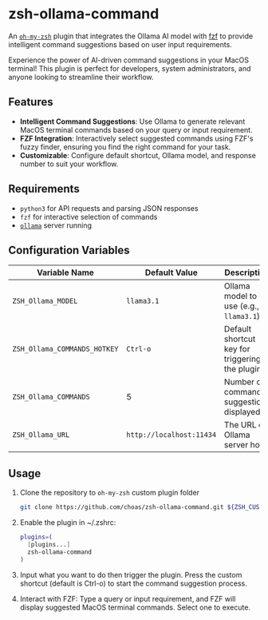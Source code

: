 # zsh-ollama-command

An [`oh-my-zsh`](https://ohmyz.sh) plugin that integrates the Ollama AI model
with [fzf](https://github.com/junegunn/fzf) to provide intelligent command
suggestions based on user input requirements.

Experience the power of AI-driven command suggestions in your MacOS terminal! This
plugin is perfect for developers, system administrators, and anyone looking to
streamline their workflow.

## Features

* **Intelligent Command Suggestions**: Use Ollama to generate relevant MacOS
  terminal commands based on your query or input requirement.
* **FZF Integration**: Interactively select suggested commands using FZF's fuzzy
  finder, ensuring you find the right command for your task.
* **Customizable**: Configure default shortcut, Ollama model, and response number
  to suit your workflow.

## Requirements

* `python3` for API requests and parsing JSON responses
* `fzf` for interactive selection of commands
* [`ollama`](https://ollama.com/) server running

## Configuration Variables

| Variable Name                | Default Value            | Description                                    |
|------------------------------|--------------------------|------------------------------------------------|
| `ZSH_Ollama_MODEL`           | `llama3.1`               | Ollama model to use (e.g., `llama3.1`)         |
| `ZSH_Ollama_COMMANDS_HOTKEY` | `Ctrl-o`                 | Default shortcut key for triggering the plugin |
| `ZSH_Ollama_COMMANDS`        | 5                        | Number of command suggestions displayed        |
| `ZSH_Ollama_URL`             | `http://localhost:11434` | The URL of Ollama server host                  |

## Usage

1. Clone the repository to `oh-my-zsh` custom plugin folder

    ```bash
    git clone https://github.com/choas/zsh-ollama-command.git ${ZSH_CUSTOM:-~/.oh-my-zsh/custom}/plugins/zsh-ollama-command
    ```

2. Enable the plugin in ~/.zshrc:

    ```bash
    plugins=(
      [plugins...]
      zsh-ollama-command
    )
    ```

3. Input what you want to do then trigger the plugin. Press the custom shortcut (default is Ctrl-o) to start
   the command suggestion process.

4. Interact with FZF: Type a query or input requirement, and FZF will display
   suggested MacOS terminal commands. Select one to execute.
